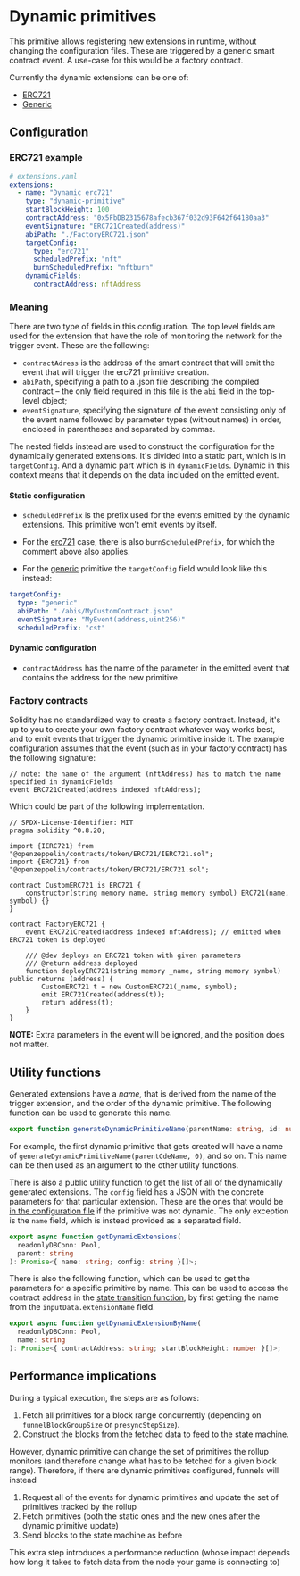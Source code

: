 # Dynamic primitives

This primitive allows registering new extensions in runtime, without changing
the configuration files. These are triggered by a generic smart contract event.
A use-case for this would be a factory contract.

Currently the dynamic extensions can be one of:

- [ERC721](ERC721)
- [Generic](Generic)

## Configuration

### ERC721 example

```yaml
# extensions.yaml
extensions:
  - name: "Dynamic erc721"
    type: "dynamic-primitive"
    startBlockHeight: 100 
    contractAddress: "0x5FbDB2315678afecb367f032d93F642f64180aa3"
    eventSignature: "ERC721Created(address)"
    abiPath: "./FactoryERC721.json"
    targetConfig:
      type: "erc721"
      scheduledPrefix: "nft"
      burnScheduledPrefix: "nftburn"
    dynamicFields:
      contractAddress: nftAddress
```

### Meaning

There are two type of fields in this configuration. The top level fields are
used for the extension that have the role of monitoring the network for the
trigger event. These are the following:

- `contractAdress` is the address of the smart contract that will emit the event that will trigger the erc721 primitive creation.
- `abiPath`, specifying a path to a .json file describing the compiled contract
&ndash; the only field required in this file is the `abi` field in the top-level
object;
- `eventSignature`, specifying the signature of the event consisting only of the event name followed by parameter types (without names) in order, enclosed in parentheses and separated by commas.

The nested fields instead are used to construct the configuration for the
dynamically generated extensions. It's divided into a static part, which is in
`targetConfig`. And a dynamic part which is in `dynamicFields`. Dynamic in this
context means that it depends on the data included on the emitted event.

#### Static configuration

- `scheduledPrefix` is the prefix used for the events emitted by the dynamic
extensions. This primitive won't emit events by itself. 

- For the [erc721](erc721) case, there is also `burnScheduledPrefix`, for which
the comment above also applies.

- For the [generic](Generic) primitive the `targetConfig` field would look like
this instead:

```yaml
targetConfig:
  type: "generic"
  abiPath: "./abis/MyCustomContract.json"
  eventSignature: "MyEvent(address,uint256)"
  scheduledPrefix: "cst"
```

#### Dynamic configuration

- `contractAddress` has the name of the parameter in the emitted event that
contains the address for the new primitive.

### Factory contracts

Solidity has no standardized way to create a factory contract. Instead, it's up
to you to create your own factory contract whatever way works best, and to emit
events that trigger the dynamic primitive inside it.  The example configuration
assumes that the event (such as in your factory contract) has the following
signature:

```solidity
// note: the name of the argument (nftAddress) has to match the name specified in dynamicFields
event ERC721Created(address indexed nftAddress);
``` 

Which could be part of the following implementation. 


```solidity
// SPDX-License-Identifier: MIT
pragma solidity ^0.8.20;

import {IERC721} from "@openzeppelin/contracts/token/ERC721/IERC721.sol";
import {ERC721} from "@openzeppelin/contracts/token/ERC721/ERC721.sol";

contract CustomERC721 is ERC721 {
    constructor(string memory name, string memory symbol) ERC721(name, symbol) {}
}

contract FactoryERC721 {
    event ERC721Created(address indexed nftAddress); // emitted when ERC721 token is deployed

    /// @dev deploys an ERC721 token with given parameters
    /// @return address deployed
    function deployERC721(string memory _name, string memory symbol) public returns (address) {
        CustomERC721 t = new CustomERC721(_name, symbol);
        emit ERC721Created(address(t));
        return address(t);
    }
}
```

**NOTE:** Extra parameters in the event will be ignored, and the position does not matter.

## Utility functions

Generated extensions have a _name_, that is derived from the name of the trigger
extension, and the order of the dynamic primitive. The following function can be
used to generate this name.

```ts
export function generateDynamicPrimitiveName(parentName: string, id: number): string;
```

For example, the first dynamic primitive that gets created will have a name of
`generateDynamicPrimitiveName(parentCdeName, 0)`, and so on. This name can be
then used as an argument to the other utility functions.

There is also a public utility function to get the list of all of the
dynamically generated extensions. The `config` field has a JSON with the
concrete parameters for that particular extension. These are the ones that would
be [in the configuration file](../../funnel-types/configuration#extensions) if
the primitive was not dynamic. The only exception is the `name` field, which is
instead provided as a separated field.

```ts
export async function getDynamicExtensions(
  readonlyDBConn: Pool,
  parent: string
): Promise<{ name: string; config: string }[]>;
```

There is also the following function, which can be used to get the parameters
for a specific primitive by name. This can be used to access the contract
address in the [state transition
function](../../../read-write-L2-state/read-data#stf-function), by first getting
the name from the `inputData.extensionName` field.

```ts
export async function getDynamicExtensionByName(
  readonlyDBConn: Pool,
  name: string
): Promise<{ contractAddress: string; startBlockHeight: number }[]>;
```


## Performance implications

During a typical execution, the steps are as follows:
1. Fetch all primitives for a block range concurrently (depending on `funnelBlockGroupSize` or
`presyncStepSize`).
2. Construct the blocks from the fetched data to feed to the state machine.

However, dynamic primitive can change the set of primitives the rollup monitors (and therefore change what has to be fetched for a given block range). Therefore, if there are dynamic primitives configured, funnels will instead

1. Request all of the events for dynamic primitives and update the set of primitives tracked by the rollup
2. Fetch primitives (both the static ones and the new ones after the dynamic primitive update)
3. Send blocks to the state machine as before

This extra step introduces a performance reduction (whose impact depends how long it takes to fetch data from the node your game is connecting to)